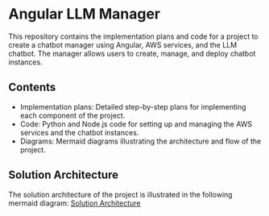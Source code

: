 
# Angular LLM Manager

This repository contains the implementation plans and code for a project to create a chatbot manager using Angular, AWS services, and the LLM chatbot. The manager allows users to create, manage, and deploy chatbot instances.

## Contents

- Implementation plans: Detailed step-by-step plans for implementing each component of the project.
- Code: Python and Node.js code for setting up and managing the AWS services and the chatbot instances.
- Diagrams: Mermaid diagrams illustrating the architecture and flow of the project.

## Solution Architecture

The solution architecture of the project is illustrated in the following mermaid diagram: [Solution Architecture](https://github.com/matthewhand/angular-llm-manager/blob/main/solution-architecture.mmd)
